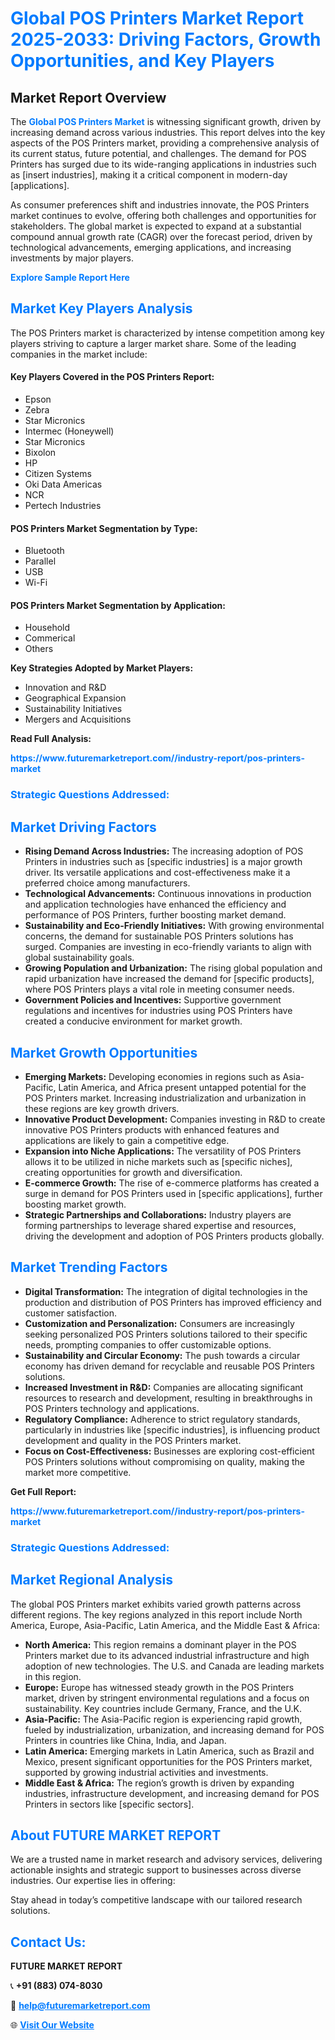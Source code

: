 <h1 style="color: #007BFF;">Global POS Printers Market Report 2025-2033: Driving Factors, Growth Opportunities, and Key Players</h1>

<section id="overview">
<h2>Market Report Overview</h2>
<p>The <a href="https://www.futuremarketreport.com//industry-report/pos-printers-market" style="color: #007BFF; text-decoration: none;"><strong>Global POS Printers Market</strong></a> is witnessing significant growth, driven by increasing demand across various industries. This report delves into the key aspects of the POS Printers market, providing a comprehensive analysis of its current status, future potential, and challenges. The demand for POS Printers has surged due to its wide-ranging applications in industries such as [insert industries], making it a critical component in modern-day [applications].</p>
<p>As consumer preferences shift and industries innovate, the POS Printers market continues to evolve, offering both challenges and opportunities for stakeholders. The global market is expected to expand at a substantial compound annual growth rate (CAGR) over the forecast period, driven by technological advancements, emerging applications, and increasing investments by major players.</p>
</section>

<section id="overview">
<p><a href="https://www.futuremarketreport.com//request-sample/reportId=58616" style="color: #007BFF; text-decoration: none;"><strong>Explore Sample Report Here</strong></a></p>
</section>

<section id="key-players">
<h2 style="color: #007BFF;">Market Key Players Analysis</h2>
<p>The POS Printers market is characterized by intense competition among key players striving to capture a larger market share. Some of the leading companies in the market include:</p>
<h4>Key Players Covered in the POS Printers Report:</h4>
<ul><li>Epson</li><li>Zebra</li><li>Star Micronics</li><li>Intermec (Honeywell)</li><li>Star Micronics</li><li>Bixolon</li><li>HP</li><li>Citizen Systems</li><li>Oki Data Americas</li><li>NCR</li><li>Pertech Industries</li></ul>
<h4>POS Printers Market Segmentation by Type:</h4>
<ul><li>Bluetooth</li><li>Parallel</li><li>USB</li><li>Wi-Fi</li></ul>

<h4>POS Printers Market Segmentation by Application:</h4>
<ul><li>Household</li><li>Commerical</li><li>Others</li></ul>
<p><strong>Key Strategies Adopted by Market Players:</strong></p>
<ul>
<li>Innovation and R&D</li>
<li>Geographical Expansion</li>
<li>Sustainability Initiatives</li>
<li>Mergers and Acquisitions</li>
</ul>
</section>

<section>
<p><strong>Read Full Analysis: </strong></p><a href="https://www.futuremarketreport.com//industry-report/pos-printers-market" style="color: #007BFF; text-decoration: none;"><strong>https://www.futuremarketreport.com//industry-report/pos-printers-market</strong></a>
<h3 style="color: #007BFF;">Strategic Questions Addressed:</h3>
</section>

<section id="driving-factors">
<h2 style="color: #007BFF;">Market Driving Factors</h2>
<ul>
<li><strong>Rising Demand Across Industries:</strong> The increasing adoption of POS Printers in industries such as [specific industries] is a major growth driver. Its versatile applications and cost-effectiveness make it a preferred choice among manufacturers.</li>
<li><strong>Technological Advancements:</strong> Continuous innovations in production and application technologies have enhanced the efficiency and performance of POS Printers, further boosting market demand.</li>
<li><strong>Sustainability and Eco-Friendly Initiatives:</strong> With growing environmental concerns, the demand for sustainable POS Printers solutions has surged. Companies are investing in eco-friendly variants to align with global sustainability goals.</li>
<li><strong>Growing Population and Urbanization:</strong> The rising global population and rapid urbanization have increased the demand for [specific products], where POS Printers plays a vital role in meeting consumer needs.</li>
<li><strong>Government Policies and Incentives:</strong> Supportive government regulations and incentives for industries using POS Printers have created a conducive environment for market growth.</li>
</ul>
</section>

<section id="growth-opportunities">
<h2 style="color: #007BFF;">Market Growth Opportunities</h2>
<ul>
<li><strong>Emerging Markets:</strong> Developing economies in regions such as Asia-Pacific, Latin America, and Africa present untapped potential for the POS Printers market. Increasing industrialization and urbanization in these regions are key growth drivers.</li>
<li><strong>Innovative Product Development:</strong> Companies investing in R&D to create innovative POS Printers products with enhanced features and applications are likely to gain a competitive edge.</li>
<li><strong>Expansion into Niche Applications:</strong> The versatility of POS Printers allows it to be utilized in niche markets such as [specific niches], creating opportunities for growth and diversification.</li>
<li><strong>E-commerce Growth:</strong> The rise of e-commerce platforms has created a surge in demand for POS Printers used in [specific applications], further boosting market growth.</li>
<li><strong>Strategic Partnerships and Collaborations:</strong> Industry players are forming partnerships to leverage shared expertise and resources, driving the development and adoption of POS Printers products globally.</li>
</ul>
</section>

<section id="trending-factors">
<h2 style="color: #007BFF;">Market Trending Factors</h2>
<ul>
<li><strong>Digital Transformation:</strong> The integration of digital technologies in the production and distribution of POS Printers has improved efficiency and customer satisfaction.</li>
<li><strong>Customization and Personalization:</strong> Consumers are increasingly seeking personalized POS Printers solutions tailored to their specific needs, prompting companies to offer customizable options.</li>
<li><strong>Sustainability and Circular Economy:</strong> The push towards a circular economy has driven demand for recyclable and reusable POS Printers solutions.</li>
<li><strong>Increased Investment in R&D:</strong> Companies are allocating significant resources to research and development, resulting in breakthroughs in POS Printers technology and applications.</li>
<li><strong>Regulatory Compliance:</strong> Adherence to strict regulatory standards, particularly in industries like [specific industries], is influencing product development and quality in the POS Printers market.</li>
<li><strong>Focus on Cost-Effectiveness:</strong> Businesses are exploring cost-efficient POS Printers solutions without compromising on quality, making the market more competitive.</li>
</ul>
</section>

<section>
<p><strong>Get Full Report: </strong></p><a href="https://www.futuremarketreport.com//industry-report/pos-printers-market" style="color: #007BFF; text-decoration: none;"><strong>https://www.futuremarketreport.com//industry-report/pos-printers-market</strong></a>
<h3 style="color: #007BFF;">Strategic Questions Addressed:</h3>
</section>


<section id="regional-analysis">
<h2 style="color: #007BFF;">Market Regional Analysis</h2>
<p>The global POS Printers market exhibits varied growth patterns across different regions. The key regions analyzed in this report include North America, Europe, Asia-Pacific, Latin America, and the Middle East & Africa:</p>
<ul>
<li><strong>North America:</strong> This region remains a dominant player in the POS Printers market due to its advanced industrial infrastructure and high adoption of new technologies. The U.S. and Canada are leading markets in this region.</li>
<li><strong>Europe:</strong> Europe has witnessed steady growth in the POS Printers market, driven by stringent environmental regulations and a focus on sustainability. Key countries include Germany, France, and the U.K.</li>
<li><strong>Asia-Pacific:</strong> The Asia-Pacific region is experiencing rapid growth, fueled by industrialization, urbanization, and increasing demand for POS Printers in countries like China, India, and Japan.</li>
<li><strong>Latin America:</strong> Emerging markets in Latin America, such as Brazil and Mexico, present significant opportunities for the POS Printers market, supported by growing industrial activities and investments.</li>
<li><strong>Middle East & Africa:</strong> The region’s growth is driven by expanding industries, infrastructure development, and increasing demand for POS Printers in sectors like [specific sectors].</li>
</ul>
</section>

<footer>
<h2 style="color: #007BFF;">About FUTURE MARKET REPORT</h2>
<p>We are a trusted name in market research and advisory services, delivering actionable insights and strategic support to businesses across diverse industries. Our expertise lies in offering:</p>

<p>Stay ahead in today’s competitive landscape with our tailored research solutions.</p>

<h2 style="color: #007BFF;">Contact Us:</h2>
<p><strong>FUTURE MARKET REPORT</strong></p>
<p>📞 <strong>+91 (883) 074-8030</strong></p>
<p>📧 <strong><a href="mailto:help@futuremarketreport.com" style="color: #007BFF;">help@futuremarketreport.com</a></strong></p>
<p>🌐 <strong><a href="https://www.futuremarketreport.com/" style="color: #007BFF;">Visit Our Website</a></strong></p>
</footer>
